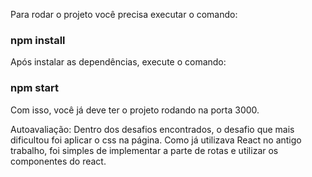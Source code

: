 Para rodar o projeto você precisa executar o comando:

### npm install
Após instalar as dependências, execute o comando:

### npm start
Com isso, você já deve ter o projeto rodando na porta 3000.

Autoavaliação: Dentro dos desafios encontrados, o desafio que mais dificultou foi aplicar o css na página. Como já utilizava React no antigo trabalho, foi simples de implementar a parte de rotas e utilizar os componentes do react.
